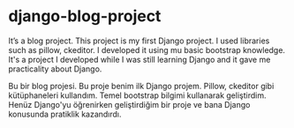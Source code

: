 # django-blog-project

It’s a blog project. This project is my first Django project. I used libraries such as pillow, ckeditor. I developed it using mu basic bootstrap knowledge. It's a project I developed while I was still learning Django and it gave me practicality about Django.


Bu bir blog projesi. Bu proje benim ilk Django projem. Pillow, ckeditor gibi kütüphaneleri kullandım. Temel bootstrap bilgimi kullanarak geliştirdim. Henüz Django'yu öğrenirken geliştirdiğim bir proje ve bana Django konusunda pratiklik kazandırdı.
